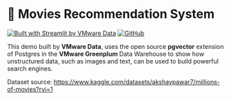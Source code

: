 # 🎉 Movies Recommendation System

[![Built with Streamlit by VMware Data][share_badge]][share_link] [![GitHub][github_badge]][github_link]

[share_badge]: https://static.streamlit.io/badges/streamlit_badge_black_white.svg
[share_link]: https://greenplum-fashion-gallery.streamlit.app/

[github_badge]: https://badgen.net/badge/icon/GitHub?icon=github&color=black&label
[github_link]: https://github.com/ruxuez/streamlit-fashion

This demo built by **VMware Data**, uses the open source **pgvector** extension of Postgres in the **VMware Greenplum** Data Warehouse to show how unstructured data, such as images and text, can be used to build powerful search engines.

Dataset source: https://www.kaggle.com/datasets/akshaypawar7/millions-of-movies?rvi=1

